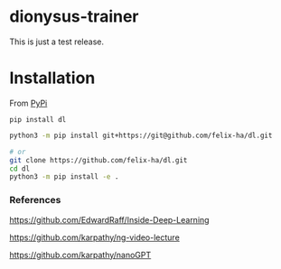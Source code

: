 # dionysus-trainer

This is just a test release. 

# Installation

From [PyPi](https://pypi.org/project/dl/)
```
pip install dl
```

```bash
python3 -m pip install git+https://git@github.com/felix-ha/dl.git

# or
git clone https://github.com/felix-ha/dl.git
cd dl
python3 -m pip install -e .
```

### References

https://github.com/EdwardRaff/Inside-Deep-Learning

https://github.com/karpathy/ng-video-lecture

https://github.com/karpathy/nanoGPT


